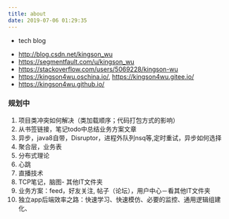 ```yaml
---
title: about
date: 2019-07-06 01:29:35
---
```


+ tech blog 
 - <http://blog.csdn.net/kingson_wu>
 - <https://segmentfault.com/u/kingson_wu>
 - <https://stackoverflow.com/users/5069228/kingson-wu>
 - <https://kingson4wu.oschina.io/>, <https://kingson4wu.gitee.io/>
 - <https://kingson4wu.github.io/>

### 规划中
1. 项目类冲突如何解决（类加载顺序；代码打包方式的影响）
2. 从书签链接，笔记todo中总结业务方案文章
3. 异步，java8自带，Disruptor，进程外队列nsq等,定时重试，异步如何选择
13. 聚合层，业务表
15. 分布式理论
16. 心跳
17. 直播技术
18. TCP笔记，脑图- 其他IT文件夹
21. 业务方案：feed，好友关注, 帖子（论坛），用户中心－看其他IT文件夹
22. 独立app后端效率之路：快速学习、快速模仿、必要的监控、通用逻辑组建化、

